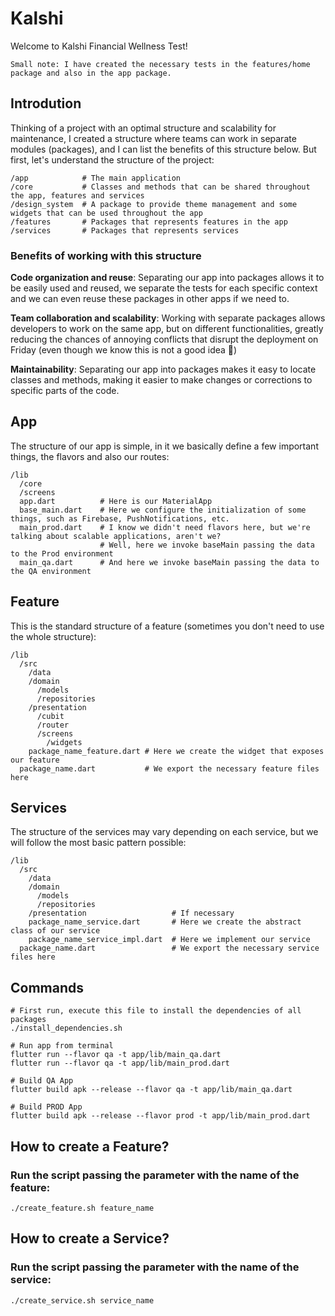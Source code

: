 # Kalshi

Welcome to Kalshi Financial Wellness Test!

`Small note: I have created the necessary tests in the features/home package and also in the app package.`

## Introdution

Thinking of a project with an optimal structure and scalability for maintenance, I created a structure where teams can work in separate modules (packages), and I can list the benefits of this structure below. But first, let's understand the structure of the project:

```
/app            # The main application
/core           # Classes and methods that can be shared throughout the app, features and services
/design_system  # A package to provide theme management and some widgets that can be used throughout the app
/features       # Packages that represents features in the app
/services       # Packages that represents services
```

### Benefits of working with this structure

**Code organization and reuse**: Separating our app into packages allows it to be easily used and reused, we separate the tests for each specific context and we can even reuse these packages in other apps if we need to.

**Team collaboration and scalability**:  Working with separate packages allows developers to work on the same app, but on different functionalities, greatly reducing the chances of annoying conflicts that disrupt the deployment on Friday (even though we know this is not a good idea 🤣)

**Maintainability**: Separating our app into packages makes it easy to locate classes and methods, making it easier to make changes or corrections to specific parts of the code.

## App

The structure of our app is simple, in it we basically define a few important things, the flavors and also our routes:

```
/lib
  /core
  /screens
  app.dart          # Here is our MaterialApp
  base_main.dart    # Here we configure the initialization of some things, such as Firebase, PushNotifications, etc.
  main_prod.dart    # I know we didn't need flavors here, but we're talking about scalable applications, aren't we? 
                    # Well, here we invoke baseMain passing the data to the Prod environment
  main_qa.dart      # And here we invoke baseMain passing the data to the QA environment
```

## Feature

This is the standard structure of a feature (sometimes you don't need to use the whole structure):

```
/lib
  /src
    /data
    /domain         
      /models
      /repositories
    /presentation
      /cubit
      /router
      /screens
        /widgets
    package_name_feature.dart # Here we create the widget that exposes our feature
  package_name.dart           # We export the necessary feature files here
```

## Services

The structure of the services may vary depending on each service, but we will follow the most basic pattern possible:

```
/lib
  /src
    /data
    /domain         
      /models
      /repositories
    /presentation                   # If necessary
    package_name_service.dart       # Here we create the abstract class of our service
    package_name_service_impl.dart  # Here we implement our service
  package_name.dart                 # We export the necessary service files here
```

## Commands

```shell
# First run, execute this file to install the dependencies of all packages
./install_dependencies.sh

# Run app from terminal
flutter run --flavor qa -t app/lib/main_qa.dart
flutter run --flavor qa -t app/lib/main_prod.dart

# Build QA App
flutter build apk --release --flavor qa -t app/lib/main_qa.dart

# Build PROD App
flutter build apk --release --flavor prod -t app/lib/main_prod.dart
```

## How to create a Feature?

### Run the script passing the parameter with the name of the feature:

```shell
./create_feature.sh feature_name
```

## How to create a Service?

### Run the script passing the parameter with the name of the service:

```shell
./create_service.sh service_name
```
